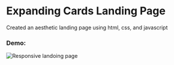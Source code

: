 # Expanding Cards Landing Page 
Created an aesthetic landing page using html, css, and javascript
<h3>Demo: </h3>
<img src="https://media.giphy.com/media/XwYjsetyUUCB8a2CCH/giphy.gif" alt="Responsive landoing page">

